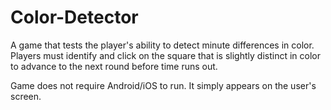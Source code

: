 # Color-Detector
A game that tests the player's ability to detect minute differences in color. Players must identify and click on the square that is slightly distinct in color to advance to the next round before time runs out. 

Game does not require Android/iOS to run. It simply appears on the user's screen.


